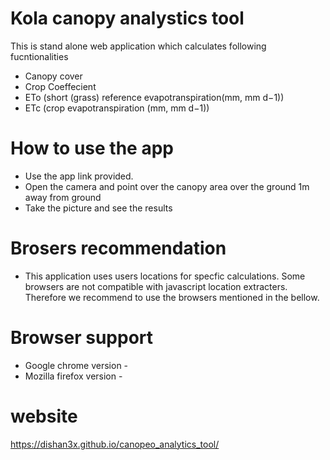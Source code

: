 # Kola canopy analystics tool

This is stand alone web application which calculates following fucntionalities

 - Canopy cover
 - Crop Coeffecient 
 - ETo (short (grass) reference evapotranspiration(mm, mm d−1))
 - ETc (crop evapotranspiration (mm, mm d−1))


# How to use the app

  - Use the app link provided.
  - Open the camera and point over the canopy area over the ground 1m away from  ground
  - Take the picture and see the results

# Brosers recommendation 
  - This application uses users locations for specfic calculations. Some browsers
    are not compatible with javascript location extracters. Therefore we recommend to
    use the browsers mentioned in the bellow.   

# Browser support

 - Google chrome version - 
 - Mozilla firefox version - 

# website
 https://dishan3x.github.io/canopeo_analytics_tool/
